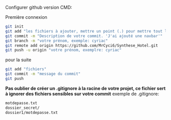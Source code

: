 Configurer github version CMD:

Première connexion
```sh
git init
git add "les fichiers à ajouter, mettre un point (.) pour mettre tout le projet"
git commit -m "Description de votre commit. 'J'ai ajouté une navbar'"
git branch -m "votre prénom, exemple: cyriac"
git remote add origin https://github.com/MrCyci6/Synthese_Hotel.git
git push -u origin "votre prénom, exemplre: cyriac"
```

pour la suite
```sh
git add "fichiers"
git commit -m "message du commit"
git push
```

**Pas oublier de créer un .gitignore à la racine de votre projet, ce fichier sert à ignorer des fichiers sensibles sur votre commit**
exemple de .gitignore:
```txt
motdepasse.txt
dossier_secret/
dossier1/motdepasse.txt
```
